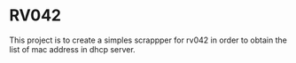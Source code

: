 RV042
=====

This project is to create a simples scrappper for rv042 in order to obtain the list of mac address in dhcp server.
